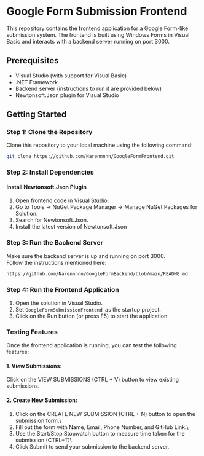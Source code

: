 # Google Form Submission Frontend

This repository contains the frontend application for a Google Form-like submission system. The frontend is built using Windows Forms in Visual Basic and interacts with a backend server running on port 3000.

## Prerequisites

- Visual Studio (with support for Visual Basic)
- .NET Framework
- Backend server (instructions to run it are provided below)
- Newtonsoft.Json plugin for Visual Studio

## Getting Started

### Step 1: Clone the Repository

Clone this repository to your local machine using the following command:

```bash
git clone https://github.com/Narennnnn/GoogleFormFrontend.git
```
### Step 2: Install Dependencies
#### Install Newtonsoft.Json Plugin
1. Open frontend code in Visual Studio.
2. Go to Tools -> NuGet Package Manager -> Manage NuGet Packages for Solution.
3. Search for Newtonsoft.Json.
4. Install the latest version of Newtonsoft.Json

### Step 3: Run the Backend Server

Make sure the backend server is up and running on port 3000. \
Follow the instructions mentioned here: 
```bash 
https://github.com/Narennnnn/GoogleFormBackend/blob/main/README.md
```

### Step 4: Run the Frontend Application
1. Open the solution in Visual Studio.
2. Set ``GoogleFormSubmissionFrontend ``as the startup project.
3. Click on the Run button (or press F5) to start the application.

### Testing Features
Once the frontend application is running, you can test the following features:

#### 1. View Submissions:
Click on the VIEW SUBMISSIONS (CTRL + V) button to view existing submissions.

#### 2. Create New Submission:

1. Click on the CREATE NEW SUBMISSION (CTRL + N) button to open the submission form.\
2. Fill out the form with Name, Email, Phone Number, and GitHub Link.\
3. Use the Start/Stop Stopwatch button to measure time taken for the submission.(CTRL+T)\
4. Click Submit to send your submission to the backend server.